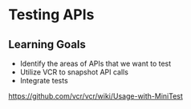 # Testing APIs

## Learning Goals
- Identify the areas of APIs that we want to test
- Utilize VCR to snapshot API calls
- Integrate tests

https://github.com/vcr/vcr/wiki/Usage-with-MiniTest
